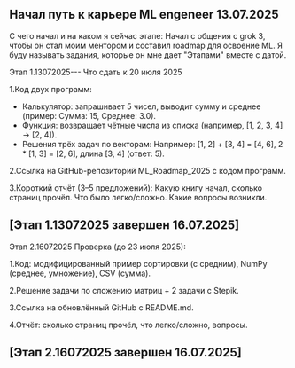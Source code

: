 Начал путь к карьере ML engeneer 13.07.2025
------------------------------------------------------
С чего начал и на каком я сейчас этапе:
Начал с общения с grok 3, чтобы он стал моим ментором и составил roadmap для освоение ML.
Я буду называть задания, которые он мне дает "Этапами" вместе с датой.

Этап 1.13072025---
Что сдать к 20 июля 2025

1.Код двух программ:
  - Калькулятор: запрашивает 5 чисел, выводит сумму и среднее (пример: Сумма: 15, Среднее: 3.0).
  - Функция: возвращает чётные числа из списка (например, [1, 2, 3, 4] → [2, 4]).
  - Решения трёх задач по векторам:
     Например: [1, 2] + [3, 4] = [4, 6], 2 * [1, 3] = [2, 6], длина [3, 4] (ответ: 5).

2.Ссылка на GitHub-репозиторий ML_Roadmap_2025 с кодом программ.

3.Короткий отчёт (3–5 предложений):
   Какую книгу начал, сколько страниц прочёл.
   Что было легко/сложно.
   Какие вопросы возникли.

[Этап 1.13072025 завершен 16.07.2025]
---
Этап 2.16072025
Проверка (до 23 июля 2025):

1.Код: модифицированный пример сортировки (с средним), NumPy (среднее, умножение), CSV (сумма).

2.Решение задачи по сложению матриц + 2 задачи с Stepik.

3.Ссылка на обновлённый GitHub с README.md.

4.Отчёт: сколько страниц прочёл, что легко/сложно, вопросы.

[Этап 2.16072025 завершен 16.07.2025]
---
